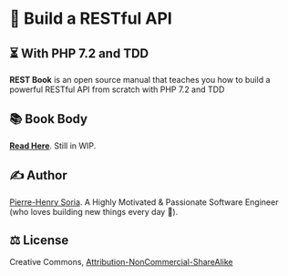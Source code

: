 # 👷 Build a RESTful API

## ⏳ With PHP 7.2 and TDD

**REST Book** is an open source manual that teaches you how to build a powerful RESTful API from scratch with PHP 7.2 and TDD


## 📚 Book Body

**[Read Here](https://github.com/pH-7/RESTful-API-TDD-book/blob/master/body.md)**. Still in WIP.


## ✍ Author

[Pierre-Henry Soria](http://ph7.me). A Highly Motivated & Passionate Software Engineer (who loves building new things every day 🎨).


## ⚖ License

Creative Commons, [Attribution-NonCommercial-ShareAlike](https://creativecommons.org/licenses/by-nc-sa/3.0/)
